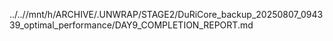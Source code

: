 ../..//mnt/h/ARCHIVE/.UNWRAP/STAGE2/DuRiCore_backup_20250807_094339_optimal_performance/DAY9_COMPLETION_REPORT.md